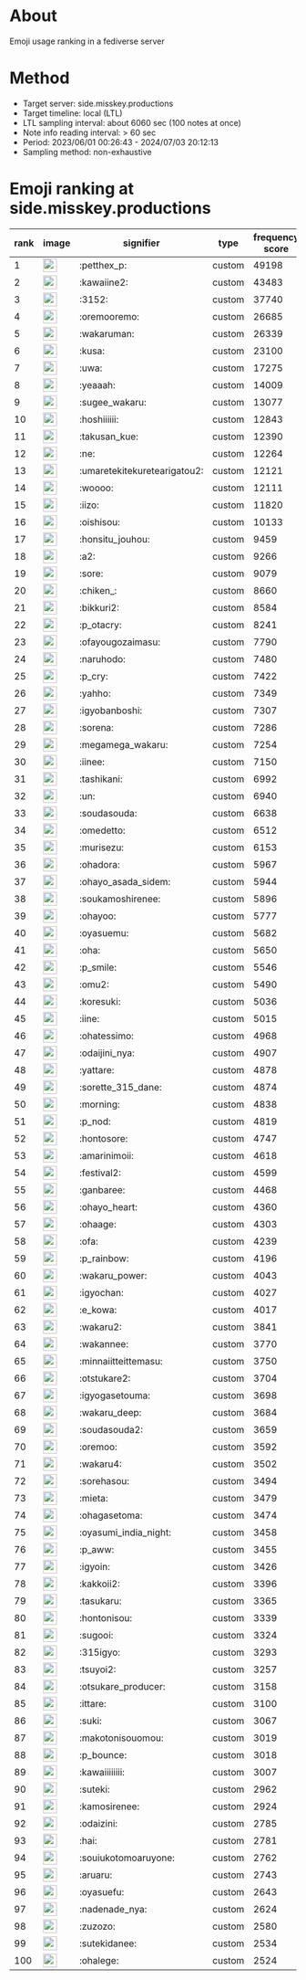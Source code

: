 # About
Emoji usage ranking in a fediverse server

# Method
- Target server: side.misskey.productions
- Target timeline: local (LTL)
- LTL sampling interval: about 6060 sec (100 notes at once)
- Note info reading interval: > 60 sec
- Period: 2023/06/01 00:26:43 - 2024/07/03 20:12:13 
- Sampling method: non-exhaustive

# Emoji ranking at side.misskey.productions

|rank|image|signifier|type|frequency score|
|----|----|----|----|----|
|1|<img height="24" src="https://side.misskey.productions/emoji/petthex_p.webp">|:petthex_p:|custom|49198|
|2|<img height="24" src="https://side.misskey.productions/emoji/kawaiine2.webp">|:kawaiine2:|custom|43483|
|3|<img height="24" src="https://side.misskey.productions/emoji/3152.webp">|:3152:|custom|37740|
|4|<img height="24" src="https://side.misskey.productions/emoji/oremooremo.webp">|:oremooremo:|custom|26685|
|5|<img height="24" src="https://side.misskey.productions/emoji/wakaruman.webp">|:wakaruman:|custom|26339|
|6|<img height="24" src="https://side.misskey.productions/emoji/kusa.webp">|:kusa:|custom|23100|
|7|<img height="24" src="https://side.misskey.productions/emoji/uwa.webp">|:uwa:|custom|17275|
|8|<img height="24" src="https://side.misskey.productions/emoji/yeaaah.webp">|:yeaaah:|custom|14009|
|9|<img height="24" src="https://side.misskey.productions/emoji/sugee_wakaru.webp">|:sugee_wakaru:|custom|13077|
|10|<img height="24" src="https://side.misskey.productions/emoji/hoshiiiiii.webp">|:hoshiiiiii:|custom|12843|
|11|<img height="24" src="https://side.misskey.productions/emoji/takusan_kue.webp">|:takusan_kue:|custom|12390|
|12|<img height="24" src="https://side.misskey.productions/emoji/ne.webp">|:ne:|custom|12264|
|13|<img height="24" src="https://side.misskey.productions/emoji/umaretekitekuretearigatou2.webp">|:umaretekitekuretearigatou2:|custom|12121|
|14|<img height="24" src="https://side.misskey.productions/emoji/woooo.webp">|:woooo:|custom|12111|
|15|<img height="24" src="https://side.misskey.productions/emoji/iizo.webp">|:iizo:|custom|11820|
|16|<img height="24" src="https://side.misskey.productions/emoji/oishisou.webp">|:oishisou:|custom|10133|
|17|<img height="24" src="https://side.misskey.productions/emoji/honsitu_jouhou.webp">|:honsitu_jouhou:|custom|9459|
|18|<img height="24" src="https://side.misskey.productions/emoji/a2.webp">|:a2:|custom|9266|
|19|<img height="24" src="https://side.misskey.productions/emoji/sore.webp">|:sore:|custom|9079|
|20|<img height="24" src="https://side.misskey.productions/emoji/chiken_.webp">|:chiken_:|custom|8660|
|21|<img height="24" src="https://side.misskey.productions/emoji/bikkuri2.webp">|:bikkuri2:|custom|8584|
|22|<img height="24" src="https://side.misskey.productions/emoji/p_otacry.webp">|:p_otacry:|custom|8241|
|23|<img height="24" src="https://side.misskey.productions/emoji/ofayougozaimasu.webp">|:ofayougozaimasu:|custom|7790|
|24|<img height="24" src="https://side.misskey.productions/emoji/naruhodo.webp">|:naruhodo:|custom|7480|
|25|<img height="24" src="https://side.misskey.productions/emoji/p_cry.webp">|:p_cry:|custom|7422|
|26|<img height="24" src="https://side.misskey.productions/emoji/yahho.webp">|:yahho:|custom|7349|
|27|<img height="24" src="https://side.misskey.productions/emoji/igyobanboshi.webp">|:igyobanboshi:|custom|7307|
|28|<img height="24" src="https://side.misskey.productions/emoji/sorena.webp">|:sorena:|custom|7286|
|29|<img height="24" src="https://side.misskey.productions/emoji/megamega_wakaru.webp">|:megamega_wakaru:|custom|7254|
|30|<img height="24" src="https://side.misskey.productions/emoji/iinee.webp">|:iinee:|custom|7150|
|31|<img height="24" src="https://side.misskey.productions/emoji/tashikani.webp">|:tashikani:|custom|6992|
|32|<img height="24" src="https://side.misskey.productions/emoji/un.webp">|:un:|custom|6940|
|33|<img height="24" src="https://side.misskey.productions/emoji/soudasouda.webp">|:soudasouda:|custom|6638|
|34|<img height="24" src="https://side.misskey.productions/emoji/omedetto.webp">|:omedetto:|custom|6512|
|35|<img height="24" src="https://side.misskey.productions/emoji/murisezu.webp">|:murisezu:|custom|6153|
|36|<img height="24" src="https://side.misskey.productions/emoji/ohadora.webp">|:ohadora:|custom|5967|
|37|<img height="24" src="https://side.misskey.productions/emoji/ohayo_asada_sidem.webp">|:ohayo_asada_sidem:|custom|5944|
|38|<img height="24" src="https://side.misskey.productions/emoji/soukamoshirenee.webp">|:soukamoshirenee:|custom|5896|
|39|<img height="24" src="https://side.misskey.productions/emoji/ohayoo.webp">|:ohayoo:|custom|5777|
|40|<img height="24" src="https://side.misskey.productions/emoji/oyasuemu.webp">|:oyasuemu:|custom|5682|
|41|<img height="24" src="https://side.misskey.productions/emoji/oha.webp">|:oha:|custom|5650|
|42|<img height="24" src="https://side.misskey.productions/emoji/p_smile.webp">|:p_smile:|custom|5546|
|43|<img height="24" src="https://side.misskey.productions/emoji/omu2.webp">|:omu2:|custom|5490|
|44|<img height="24" src="https://side.misskey.productions/emoji/koresuki.webp">|:koresuki:|custom|5036|
|45|<img height="24" src="https://side.misskey.productions/emoji/iine.webp">|:iine:|custom|5015|
|46|<img height="24" src="https://side.misskey.productions/emoji/ohatessimo.webp">|:ohatessimo:|custom|4968|
|47|<img height="24" src="https://side.misskey.productions/emoji/odaijini_nya.webp">|:odaijini_nya:|custom|4907|
|48|<img height="24" src="https://side.misskey.productions/emoji/yattare.webp">|:yattare:|custom|4878|
|49|<img height="24" src="https://side.misskey.productions/emoji/sorette_315_dane.webp">|:sorette_315_dane:|custom|4874|
|50|<img height="24" src="https://side.misskey.productions/emoji/morning.webp">|:morning:|custom|4838|
|51|<img height="24" src="https://side.misskey.productions/emoji/p_nod.webp">|:p_nod:|custom|4819|
|52|<img height="24" src="https://side.misskey.productions/emoji/hontosore.webp">|:hontosore:|custom|4747|
|53|<img height="24" src="https://side.misskey.productions/emoji/amarinimoii.webp">|:amarinimoii:|custom|4618|
|54|<img height="24" src="https://side.misskey.productions/emoji/festival2.webp">|:festival2:|custom|4599|
|55|<img height="24" src="https://side.misskey.productions/emoji/ganbaree.webp">|:ganbaree:|custom|4468|
|56|<img height="24" src="https://side.misskey.productions/emoji/ohayo_heart.webp">|:ohayo_heart:|custom|4360|
|57|<img height="24" src="https://side.misskey.productions/emoji/ohaage.webp">|:ohaage:|custom|4303|
|58|<img height="24" src="https://side.misskey.productions/emoji/ofa.webp">|:ofa:|custom|4239|
|59|<img height="24" src="https://side.misskey.productions/emoji/p_rainbow.webp">|:p_rainbow:|custom|4196|
|60|<img height="24" src="https://side.misskey.productions/emoji/wakaru_power.webp">|:wakaru_power:|custom|4043|
|61|<img height="24" src="https://side.misskey.productions/emoji/igyochan.webp">|:igyochan:|custom|4027|
|62|<img height="24" src="https://side.misskey.productions/emoji/e_kowa.webp">|:e_kowa:|custom|4017|
|63|<img height="24" src="https://side.misskey.productions/emoji/wakaru2.webp">|:wakaru2:|custom|3841|
|64|<img height="24" src="https://side.misskey.productions/emoji/wakannee.webp">|:wakannee:|custom|3770|
|65|<img height="24" src="https://side.misskey.productions/emoji/minnaiitteittemasu.webp">|:minnaiitteittemasu:|custom|3750|
|66|<img height="24" src="https://side.misskey.productions/emoji/otstukare2.webp">|:otstukare2:|custom|3704|
|67|<img height="24" src="https://side.misskey.productions/emoji/igyogasetouma.webp">|:igyogasetouma:|custom|3698|
|68|<img height="24" src="https://side.misskey.productions/emoji/wakaru_deep.webp">|:wakaru_deep:|custom|3684|
|69|<img height="24" src="https://side.misskey.productions/emoji/soudasouda2.webp">|:soudasouda2:|custom|3659|
|70|<img height="24" src="https://side.misskey.productions/emoji/oremoo.webp">|:oremoo:|custom|3592|
|71|<img height="24" src="https://side.misskey.productions/emoji/wakaru4.webp">|:wakaru4:|custom|3502|
|72|<img height="24" src="https://side.misskey.productions/emoji/sorehasou.webp">|:sorehasou:|custom|3494|
|73|<img height="24" src="https://side.misskey.productions/emoji/mieta.webp">|:mieta:|custom|3479|
|74|<img height="24" src="https://side.misskey.productions/emoji/ohagasetoma.webp">|:ohagasetoma:|custom|3474|
|75|<img height="24" src="https://side.misskey.productions/emoji/oyasumi_india_night.webp">|:oyasumi_india_night:|custom|3458|
|76|<img height="24" src="https://side.misskey.productions/emoji/p_aww.webp">|:p_aww:|custom|3455|
|77|<img height="24" src="https://side.misskey.productions/emoji/igyoin.webp">|:igyoin:|custom|3426|
|78|<img height="24" src="https://side.misskey.productions/emoji/kakkoii2.webp">|:kakkoii2:|custom|3396|
|79|<img height="24" src="https://side.misskey.productions/emoji/tasukaru.webp">|:tasukaru:|custom|3365|
|80|<img height="24" src="https://side.misskey.productions/emoji/hontonisou.webp">|:hontonisou:|custom|3339|
|81|<img height="24" src="https://side.misskey.productions/emoji/sugooi.webp">|:sugooi:|custom|3324|
|82|<img height="24" src="https://side.misskey.productions/emoji/315igyo.webp">|:315igyo:|custom|3293|
|83|<img height="24" src="https://side.misskey.productions/emoji/tsuyoi2.webp">|:tsuyoi2:|custom|3257|
|84|<img height="24" src="https://side.misskey.productions/emoji/otsukare_producer.webp">|:otsukare_producer:|custom|3158|
|85|<img height="24" src="https://side.misskey.productions/emoji/ittare.webp">|:ittare:|custom|3100|
|86|<img height="24" src="https://side.misskey.productions/emoji/suki.webp">|:suki:|custom|3067|
|87|<img height="24" src="https://side.misskey.productions/emoji/makotonisouomou.webp">|:makotonisouomou:|custom|3019|
|88|<img height="24" src="https://side.misskey.productions/emoji/p_bounce.webp">|:p_bounce:|custom|3018|
|89|<img height="24" src="https://side.misskey.productions/emoji/kawaiiiiiiii.webp">|:kawaiiiiiiii:|custom|3007|
|90|<img height="24" src="https://side.misskey.productions/emoji/suteki.webp">|:suteki:|custom|2962|
|91|<img height="24" src="https://side.misskey.productions/emoji/kamosirenee.webp">|:kamosirenee:|custom|2924|
|92|<img height="24" src="https://side.misskey.productions/emoji/odaizini.webp">|:odaizini:|custom|2785|
|93|<img height="24" src="https://side.misskey.productions/emoji/hai.webp">|:hai:|custom|2781|
|94|<img height="24" src="https://side.misskey.productions/emoji/souiukotomoaruyone.webp">|:souiukotomoaruyone:|custom|2762|
|95|<img height="24" src="https://side.misskey.productions/emoji/aruaru.webp">|:aruaru:|custom|2743|
|96|<img height="24" src="https://side.misskey.productions/emoji/oyasuefu.webp">|:oyasuefu:|custom|2643|
|97|<img height="24" src="https://side.misskey.productions/emoji/nadenade_nya.webp">|:nadenade_nya:|custom|2624|
|98|<img height="24" src="https://side.misskey.productions/emoji/zuzozo.webp">|:zuzozo:|custom|2580|
|99|<img height="24" src="https://side.misskey.productions/emoji/sutekidanee.webp">|:sutekidanee:|custom|2534|
|100|<img height="24" src="https://side.misskey.productions/emoji/ohalege.webp">|:ohalege:|custom|2524|
